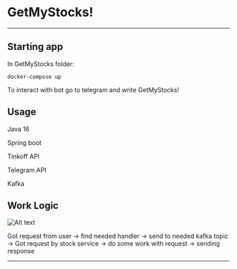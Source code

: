 # GetMyStocks!
---


Starting app
---
In GetMyStocks folder:
````
docker-compose up
````
To interact with bot go to telegram and write GetMyStocks!


Usage
---
Java 16

Spring boot

Tinkoff API

Telegram API

Kafka

Work Logic
---

![Alt text](/home/tema/Downloads/logic.drawio.png)

Got request from user -> find needed handler -> send to needed kafka topic ->
Got request by stock service -> do some work with request -> sending response

---

